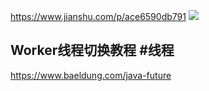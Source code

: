 https://www.jianshu.com/p/ace6590db791
![](https://upload-images.jianshu.io/upload_images/1166341-d5f26b249ef5fa65.png?imageMogr2/auto-orient/strip|imageView2/2/w/1200/format/webp)
## Worker线程切换教程 #线程
https://www.baeldung.com/java-future
